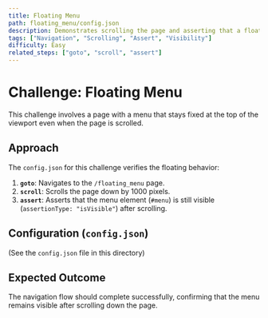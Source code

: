 ```yaml
---
title: Floating Menu
path: floating_menu/config.json
description: Demonstrates scrolling the page and asserting that a floating menu remains visible.
tags: ["Navigation", "Scrolling", "Assert", "Visibility"]
difficulty: Easy
related_steps: ["goto", "scroll", "assert"]
---
```


# Challenge: Floating Menu

This challenge involves a page with a menu that stays fixed at the top of the viewport even when the page is scrolled.

## Approach

The `config.json` for this challenge verifies the floating behavior:

1.  **`goto`**: Navigates to the `/floating_menu` page.
2.  **`scroll`**: Scrolls the page down by 1000 pixels.
3.  **`assert`**: Asserts that the menu element (`#menu`) is still visible (`assertionType: "isVisible"`) after scrolling.

## Configuration (`config.json`)

(See the `config.json` file in this directory)

## Expected Outcome

The navigation flow should complete successfully, confirming that the menu remains visible after scrolling down the page.
